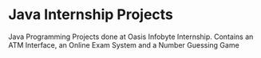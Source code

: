 # Java Internship Projects
Java Programming Projects done at Oasis Infobyte Internship. Contains an ATM Interface, an Online Exam System and a Number Guessing Game

